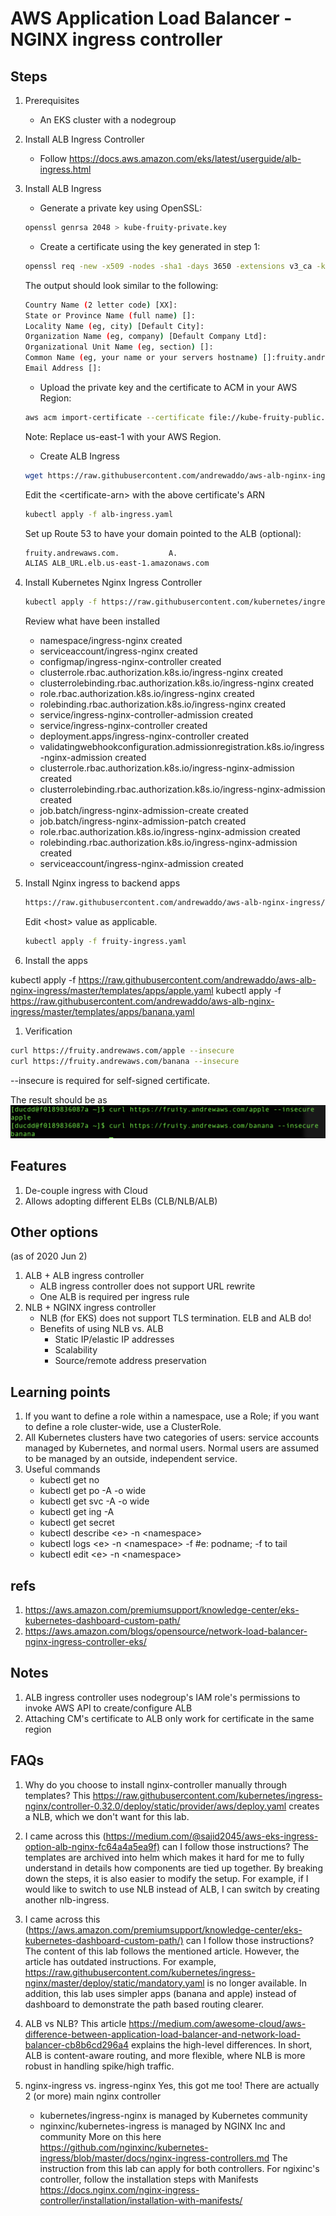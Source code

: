 # AWS Application Load Balancer - NGINX ingress controller

## Steps

1. Prerequisites
   * An EKS cluster with a nodegroup

1. Install ALB Ingress Controller
   * Follow <https://docs.aws.amazon.com/eks/latest/userguide/alb-ingress.html>

1. Install ALB Ingress
   * Generate a private key using OpenSSL:

   ```bash
   openssl genrsa 2048 > kube-fruity-private.key
   ```

   * Create a certificate using the key generated in step 1:

   ```bash
   openssl req -new -x509 -nodes -sha1 -days 3650 -extensions v3_ca -key kube-fruity-private.key > kube-fruity-public.crt
   ```

   The output should look similar to the following:

   ```bash
   Country Name (2 letter code) [XX]:
   State or Province Name (full name) []:
   Locality Name (eg, city) [Default City]:
   Organization Name (eg, company) [Default Company Ltd]:
   Organizational Unit Name (eg, section) []:
   Common Name (eg, your name or your servers hostname) []:fruity.andrewaws.com         ==>This is important
   Email Address []:
   ```

   * Upload the private key and the certificate to ACM in your AWS Region:

   ```bash
   aws acm import-certificate --certificate file://kube-fruity-public.crt --private-key file://kube-fruity-private.key --region us-west-2
   ```

   Note: Replace us-east-1 with your AWS Region.

   * Create ALB Ingress

   ```bash
   wget https://raw.githubusercontent.com/andrewaddo/aws-alb-nginx-ingress/master/templates/alb-ingress.yaml
   ```

   Edit the \<certificate-arn> with the above certificate's ARN

   ```bash
   kubectl apply -f alb-ingress.yaml
   ```

   Set up Route 53 to have your domain pointed to the ALB (optional):

   ```bash
   fruity.andrewaws.com.           A.
   ALIAS ALB_URL.elb.us-east-1.amazonaws.com
   ```

1. Install Kubernetes Nginx Ingress Controller

   ``` bash
   kubectl apply -f https://raw.githubusercontent.com/kubernetes/ingress-nginx/controller-0.32.0/deploy/static/provider/baremetal/deploy.yaml
   ```

   Review what have been installed
   * namespace/ingress-nginx created
   * serviceaccount/ingress-nginx created
   * configmap/ingress-nginx-controller created
   * clusterrole.rbac.authorization.k8s.io/ingress-nginx created
   * clusterrolebinding.rbac.authorization.k8s.io/ingress-nginx created
   * role.rbac.authorization.k8s.io/ingress-nginx created
   * rolebinding.rbac.authorization.k8s.io/ingress-nginx created
   * service/ingress-nginx-controller-admission created
   * service/ingress-nginx-controller created
   * deployment.apps/ingress-nginx-controller created
   * validatingwebhookconfiguration.admissionregistration.k8s.io/ingress-nginx-admission created
   * clusterrole.rbac.authorization.k8s.io/ingress-nginx-admission created
   * clusterrolebinding.rbac.authorization.k8s.io/ingress-nginx-admission created
   * job.batch/ingress-nginx-admission-create created
   * job.batch/ingress-nginx-admission-patch created
   * role.rbac.authorization.k8s.io/ingress-nginx-admission created
   * rolebinding.rbac.authorization.k8s.io/ingress-nginx-admission created
   * serviceaccount/ingress-nginx-admission created
  
1. Install Nginx ingress to backend apps

   ```bash
   https://raw.githubusercontent.com/andrewaddo/aws-alb-nginx-ingress/master/templates/fruity-ingress.yaml
   ```

   Edit \<host> value as applicable.

   ```bash
   kubectl apply -f fruity-ingress.yaml
   ```

1. Install the apps

kubectl apply -f https://raw.githubusercontent.com/andrewaddo/aws-alb-nginx-ingress/master/templates/apps/apple.yaml
kubectl apply -f https://raw.githubusercontent.com/andrewaddo/aws-alb-nginx-ingress/master/templates/apps/banana.yaml

1. Verification

```bash
curl https://fruity.andrewaws.com/apple --insecure
curl https://fruity.andrewaws.com/banana --insecure
```

--insecure is required for self-signed certificate.

The result should be as ![verification](./img/fruity-verification.png "verification")

## Features

1. De-couple ingress with Cloud
1. Allows adopting different ELBs (CLB/NLB/ALB)

## Other options

(as of 2020 Jun 2)

1. ALB + ALB ingress controller
   * ALB ingress controller does not support URL rewrite
   * One ALB is required per ingress rule
1. NLB + NGINX ingress controller
   * NLB (for EKS) does not support TLS termination. ELB and ALB do!
   * Benefits of using NLB vs. ALB
     * Static IP/elastic IP addresses
     * Scalability
     * Source/remote address preservation

## Learning points

1. If you want to define a role within a namespace, use a Role; if you want to define a role cluster-wide, use a ClusterRole.
1. All Kubernetes clusters have two categories of users: service accounts managed by Kubernetes, and normal users. Normal users are assumed to be managed by an outside, independent service.
1. Useful commands
   * kubectl get no
   * kubectl get po -A -o wide
   * kubectl get svc -A -o wide
   * kubectl get ing -A
   * kubectl get secret
   * kubectl describe \<e> -n \<namespace>
   * kubectl logs \<e> -n \<namespace> -f #e: podname; -f to tail
   * kubectl edit \<e> -n \<namespace>

## refs

1. <https://aws.amazon.com/premiumsupport/knowledge-center/eks-kubernetes-dashboard-custom-path/>
1. <https://aws.amazon.com/blogs/opensource/network-load-balancer-nginx-ingress-controller-eks/>

## Notes

1. ALB ingress controller uses nodegroup's IAM role's permissions to invoke AWS API to create/configure ALB
1. Attaching CM's certificate to ALB only work for certificate in the same region

## FAQs

1. Why do you choose to install nginx-controller manually through templates?
This <https://raw.githubusercontent.com/kubernetes/ingress-nginx/controller-0.32.0/deploy/static/provider/aws/deploy.yaml> creates a NLB, which we don't want for this lab.

1. I came across this (<https://medium.com/@sajid2045/aws-eks-ingress-option-alb-nginx-fc64a4a5ea9f)> can I follow those instructions?
The templates are archived into helm which makes it hard for me to fully understand in details how components are tied up together. By breaking down the steps, it is also easier to modify the setup. For example, if I would like to switch to use NLB instead of ALB, I can switch by creating another nlb-ingress.

1. I came across this (<https://aws.amazon.com/premiumsupport/knowledge-center/eks-kubernetes-dashboard-custom-path/)> can I follow those instructions?
The content of this lab follows the mentioned article. However, the article has outdated instructions. For example, <https://raw.githubusercontent.com/kubernetes/ingress-nginx/master/deploy/static/mandatory.yaml> is no longer available. In addition, this lab uses simpler apps (banana and apple) instead of dashboard to demonstrate the path based routing clearer.

1. ALB vs NLB?
This article <https://medium.com/awesome-cloud/aws-difference-between-application-load-balancer-and-network-load-balancer-cb8b6cd296a4> explains the high-level differences. In short, ALB is content-aware routing, and more flexible, where NLB is more robust in handling spike/high traffic.

1. nginx-ingress vs. ingress-nginx
Yes, this got me too! There are actually 2 (or more) main nginx controller
   * kubernetes/ingress-nginx is managed by Kubernetes community
   * nginxinc/kubernetes-ingress is managed by NGINX Inc and community
More on this here <https://github.com/nginxinc/kubernetes-ingress/blob/master/docs/nginx-ingress-controllers.md>
The instruction from this lab can apply for both controllers. For ngixinc's controller, follow the installation steps with Manifests <https://docs.nginx.com/nginx-ingress-controller/installation/installation-with-manifests/>
